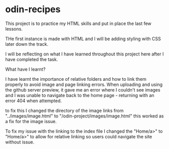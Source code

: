 # odin-recipes

This project is to practice my HTML skills and put in place the last few lessons.

THe first instance is made with HTML and I will be adding styling with CSS later down the track.

I will be reflecting on what I have learned throughout this project here after I have completed the task.

What have I learnt?

I have learnt the importance of relative folders and how to link them properly to avoid image and page linking errors. When uploading and using the github server preview, it gave me an error where I couldn't see images and I was unable to navigate back to the home page - returning with an error 404 when attempted.

to fix this I changed the directory of the image links from "../images/image.html" to "/odin-project/images/image.html" this worked as a fix for the image issue.

To fix my issue with the linking to the index file I changed the "<!a href="/index.html">Home/a>" to "<!a href="../index.html">Home/a>" to allow for relative linking so users could navigate the site without issue.


